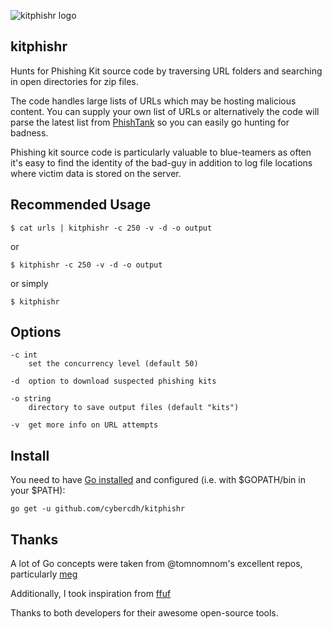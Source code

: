 ![kitphishr logo](https://github.com/cybercdh/kitphishr/blob/assets/default.png)


## kitphishr
Hunts for Phishing Kit source code by traversing URL folders and searching in open directories for zip files. 

The code handles large lists of URLs which may be hosting malicious content. You can supply your own list of URLs or alternatively the code will parse the latest list from [PhishTank](https://www.phishtank.com/) so you can easily go hunting for badness.

Phishing kit source code is particularly valuable to blue-teamers as often it's easy to find the identity of the bad-guy in addition to log file locations where victim data is stored on the server.

## Recommended Usage

`$ cat urls | kitphishr -c 250 -v -d -o output`

or 

`$ kitphishr -c 250 -v -d -o output`

or simply

`$ kitphishr`

## Options

```
-c int
    set the concurrency level (default 50)

-d  option to download suspected phishing kits

-o string
    directory to save output files (default "kits")

-v  get more info on URL attempts
```

## Install

You need to have [Go installed](https://golang.org/doc/install) and configured (i.e. with $GOPATH/bin in your $PATH):

`go get -u github.com/cybercdh/kitphishr`


## Thanks

A lot of Go concepts were taken from @tomnomnom's excellent repos, particularly [meg](https://github.com/tomnomnom/meg)

Additionally, I took inspiration from [ffuf](https://github.com/ffuf/ffuf)

Thanks to both developers for their awesome open-source tools.

